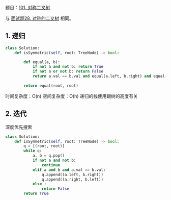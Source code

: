 题目：[101. 对称二叉树](https://leetcode-cn.com/problems/symmetric-tree/)

与 [面试题28. 对称的二叉树](https://leetcode-cn.com/problems/dui-cheng-de-er-cha-shu-lcof/) 相同。

## 1. 递归

```py
class Solution:
    def isSymmetric(self, root: TreeNode) -> bool:

        def equal(a, b):
            if not a and not b: return True
            if not a or not b: return False
            return a.val == b.val and equal(a.left, b.right) and equal(a.right, b.left)
        
        return equal(root, root)
```

时间复杂度：O(n)
空间复杂度：O(h) 递归的栈使用跟树的高度有关

## 2. 迭代

深度优先搜索

```py
class Solution:
    def isSymmetric(self, root: TreeNode) -> bool:
        q = [(root, root)]
        while q:
            a, b = q.pop()
            if not a and not b:
                continue
            elif a and b and a.val == b.val:
                q.append((a.left, b.right))
                q.append((a.right, b.left))
            else :
                return False
        return True
```

